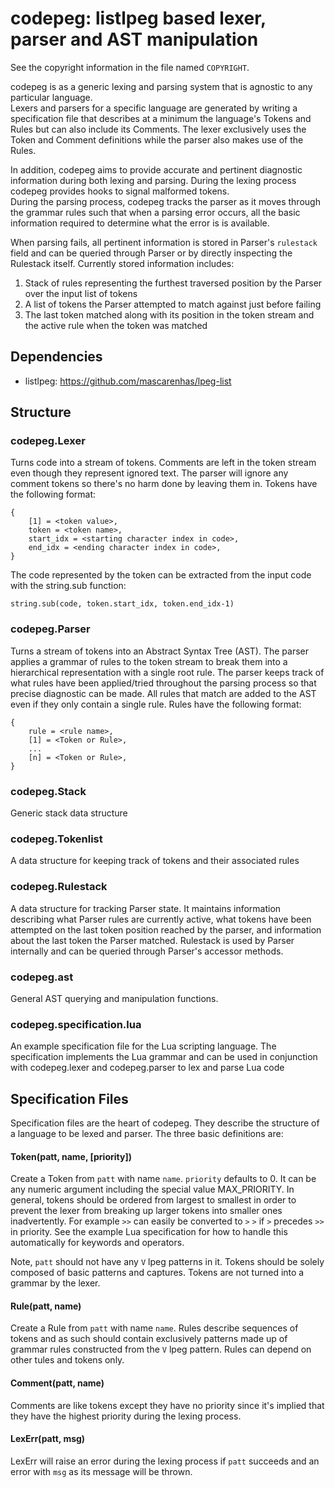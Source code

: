 codepeg: listlpeg based lexer, parser and AST manipulation
======================================================================
See the copyright information in the file named `COPYRIGHT`.


codepeg is as a generic lexing and parsing system that is agnostic to any particular language.  
Lexers and parsers for a specific language are generated by writing a specification file that describes 
at a minimum the language's Tokens and Rules but can also include its Comments.  The lexer exclusively uses 
the Token and Comment definitions while the parser also makes use of the Rules.

In addition, codepeg aims to provide accurate and pertinent diagnostic information during both 
lexing and parsing.  During the lexing process codepeg provides hooks to signal malformed tokens.  
During the parsing process, codepeg tracks the parser as it moves through the grammar rules such that when 
a parsing error occurs, all the basic information required to determine what the error is is available.

When parsing fails, all pertinent information is stored in Parser's `rulestack` field and can be queried through Parser or by directly inspecting the Rulestack itself.  Currently stored information includes:

1. Stack of rules representing the furthest traversed position by the Parser over the input list of tokens
2. A list of tokens the Parser attempted to match against just before failing
3. The last token matched along with its position in the token stream and the active rule when the token was matched




Dependencies
-----------

* listlpeg: https://github.com/mascarenhas/lpeg-list


Structure
--------

### codepeg.Lexer
Turns code into a stream of tokens.  Comments are left in the token stream even though they 
represent ignored text.  The parser will ignore any comment tokens so there's no harm done by 
leaving them in.  Tokens have the following format:


	{
		[1] = <token value>,
		token = <token name>,
		start_idx = <starting character index in code>,
		end_idx = <ending character index in code>,
	}
	
The code represented by the token can be extracted from the input code with the string.sub function:
	
	string.sub(code, token.start_idx, token.end_idx-1)
	

### codepeg.Parser
Turns a stream of tokens into an Abstract Syntax Tree (AST).  The parser applies a grammar of rules to 
the token stream to break them into a hierarchical representation with a single root rule.  The parser 
keeps track of what rules have been applied/tried throughout the parsing process so that precise diagnostic
can be made.  All rules that match are added to the AST even if they only contain a single rule. Rules have 
the following format:

	{
		rule = <rule name>,
		[1] = <Token or Rule>,
		...
		[n] = <Token or Rule>,
	}


### codepeg.Stack
Generic stack data structure

### codepeg.Tokenlist
A data structure for keeping track of tokens and their associated rules

### codepeg.Rulestack
A data structure for tracking Parser state.  It maintains information describing what Parser rules are currently active, what tokens have been attempted on the last token position reached by the parser, and information about the last token the Parser matched.  Rulestack is used by Parser internally and can be queried through Parser's accessor methods.

### codepeg.ast
General AST querying and manipulation functions.

### codepeg.specification.lua
An example specification file for the Lua scripting language.  The specification implements the Lua grammar and 
can be used in conjunction with codepeg.lexer and codepeg.parser to lex and parse Lua code


Specification Files
--------
Specification files are the heart of codepeg.  They describe the structure of a language to be lexed and parser.  The 
three basic definitions are:
	
#### Token(patt, name, [priority])
Create a Token from `patt` with name `name`. `priority` defaults to 0.  It can be any numeric 
argument including the special value MAX_PRIORITY.  In general, tokens should be ordered from largest to 
smallest in order to prevent the lexer from breaking up larger tokens into smaller ones inadvertently.  For 
example `>>` can easily be converted to `>` `>` if `>` precedes `>>` in priority. See the example Lua specification 
for how to handle this automatically for keywords and operators.

Note, `patt` should not have any `V` lpeg patterns in it.  Tokens should be solely composed of basic patterns 
and captures.  Tokens are not turned into a grammar by the lexer.


#### Rule(patt, name)
Create a Rule from `patt` with name `name`.  Rules describe sequences of tokens and as such should contain 
exclusively patterns made up of grammar rules constructed from the `V` lpeg pattern.  Rules can depend on 
other tules and tokens only.


#### Comment(patt, name)
Comments are like tokens except they have no priority since it's implied that they have the highest priority 
during the lexing process.
	

#### LexErr(patt, msg)
LexErr will raise an error during the lexing process if `patt` succeeds and an error with `msg` as its message will be thrown.

